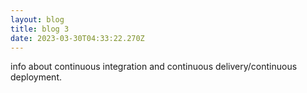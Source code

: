 ```yaml
---
layout: blog
title: blog 3
date: 2023-03-30T04:33:22.270Z
---
```

info about continuous integration and continuous delivery/continuous deployment.